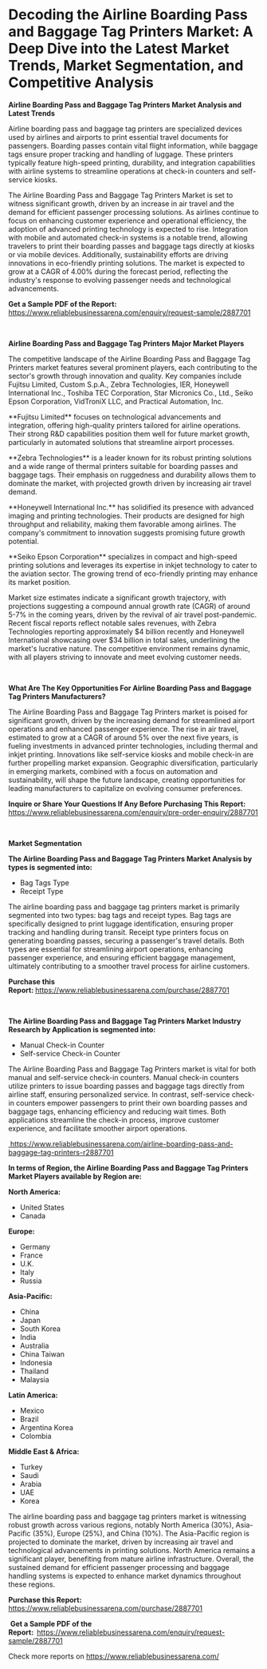 <p><h1>Decoding the Airline Boarding Pass and Baggage Tag Printers Market: A Deep Dive into the Latest Market Trends, Market Segmentation, and Competitive Analysis</h1></p><p><strong>Airline Boarding Pass and Baggage Tag Printers Market Analysis and Latest Trends</strong></p>
<p><p>Airline boarding pass and baggage tag printers are specialized devices used by airlines and airports to print essential travel documents for passengers. Boarding passes contain vital flight information, while baggage tags ensure proper tracking and handling of luggage. These printers typically feature high-speed printing, durability, and integration capabilities with airline systems to streamline operations at check-in counters and self-service kiosks.</p><p>The Airline Boarding Pass and Baggage Tag Printers Market is set to witness significant growth, driven by an increase in air travel and the demand for efficient passenger processing solutions. As airlines continue to focus on enhancing customer experience and operational efficiency, the adoption of advanced printing technology is expected to rise. Integration with mobile and automated check-in systems is a notable trend, allowing travelers to print their boarding passes and baggage tags directly at kiosks or via mobile devices. Additionally, sustainability efforts are driving innovations in eco-friendly printing solutions. The market is expected to grow at a CAGR of 4.00% during the forecast period, reflecting the industry's response to evolving passenger needs and technological advancements.</p></p>
<p><strong>Get a Sample PDF of the Report:&nbsp;</strong> <a href="https://www.reliablebusinessarena.com/enquiry/request-sample/2887701?utm_campaign=2187&utm_medium=2&utm_source=Github&utm_content=ia&utm_term=14032025&utm_id=airline-boarding-pass-and-baggage-tag-printers">https://www.reliablebusinessarena.com/enquiry/request-sample/2887701</a></p>
<p>&nbsp;</p>
<p><strong>Airline Boarding Pass and Baggage Tag Printers Major Market Players</strong></p>
<p><p>The competitive landscape of the Airline Boarding Pass and Baggage Tag Printers market features several prominent players, each contributing to the sector's growth through innovation and quality. Key companies include Fujitsu Limited, Custom S.p.A., Zebra Technologies, IER, Honeywell International Inc., Toshiba TEC Corporation, Star Micronics Co., Ltd., Seiko Epson Corporation, VidTroniX LLC, and Practical Automation, Inc.</p><p>**Fujitsu Limited** focuses on technological advancements and integration, offering high-quality printers tailored for airline operations. Their strong R&D capabilities position them well for future market growth, particularly in automated solutions that streamline airport processes.</p><p>**Zebra Technologies** is a leader known for its robust printing solutions and a wide range of thermal printers suitable for boarding passes and baggage tags. Their emphasis on ruggedness and durability allows them to dominate the market, with projected growth driven by increasing air travel demand.</p><p>**Honeywell International Inc.** has solidified its presence with advanced imaging and printing technologies. Their products are designed for high throughput and reliability, making them favorable among airlines. The company's commitment to innovation suggests promising future growth potential.</p><p>**Seiko Epson Corporation** specializes in compact and high-speed printing solutions and leverages its expertise in inkjet technology to cater to the aviation sector. The growing trend of eco-friendly printing may enhance its market position.</p><p>Market size estimates indicate a significant growth trajectory, with projections suggesting a compound annual growth rate (CAGR) of around 5-7% in the coming years, driven by the revival of air travel post-pandemic. Recent fiscal reports reflect notable sales revenues, with Zebra Technologies reporting approximately $4 billion recently and Honeywell International showcasing over $34 billion in total sales, underlining the market's lucrative nature. The competitive environment remains dynamic, with all players striving to innovate and meet evolving customer needs.</p></p>
<p>&nbsp;</p>
<p><strong>What Are The Key Opportunities For Airline Boarding Pass and Baggage Tag Printers Manufacturers?</strong></p>
<p><p>The Airline Boarding Pass and Baggage Tag Printers market is poised for significant growth, driven by the increasing demand for streamlined airport operations and enhanced passenger experience. The rise in air travel, estimated to grow at a CAGR of around 5% over the next five years, is fueling investments in advanced printer technologies, including thermal and inkjet printing. Innovations like self-service kiosks and mobile check-in are further propelling market expansion. Geographic diversification, particularly in emerging markets, combined with a focus on automation and sustainability, will shape the future landscape, creating opportunities for leading manufacturers to capitalize on evolving consumer preferences.</p></p>
<p><strong>Inquire or Share Your Questions If Any Before Purchasing This Report:</strong> <a href="https://www.reliablebusinessarena.com/enquiry/pre-order-enquiry/2887701?utm_campaign=2187&utm_medium=2&utm_source=Github&utm_content=ia&utm_term=14032025&utm_id=airline-boarding-pass-and-baggage-tag-printers">https://www.reliablebusinessarena.com/enquiry/pre-order-enquiry/2887701</a></p>
<p>&nbsp;</p>
<p><strong>Market Segmentation</strong></p>
<p><strong>The Airline Boarding Pass and Baggage Tag Printers Market Analysis by types is segmented into:</strong></p>
<p><ul><li>Bag Tags Type</li><li>Receipt Type</li></ul></p>
<p><p>The airline boarding pass and baggage tag printers market is primarily segmented into two types: bag tags and receipt types. Bag tags are specifically designed to print luggage identification, ensuring proper tracking and handling during transit. Receipt type printers focus on generating boarding passes, securing a passenger's travel details. Both types are essential for streamlining airport operations, enhancing passenger experience, and ensuring efficient baggage management, ultimately contributing to a smoother travel process for airline customers.</p></p>
<p><strong>Purchase this Report:&nbsp;</strong><a href="https://www.reliablebusinessarena.com/purchase/2887701?utm_campaign=2187&utm_medium=2&utm_source=Github&utm_content=ia&utm_term=14032025&utm_id=airline-boarding-pass-and-baggage-tag-printers">https://www.reliablebusinessarena.com/purchase/2887701</a></p>
<p>&nbsp;</p>
<p><strong>The Airline Boarding Pass and Baggage Tag Printers Market Industry Research by Application is segmented into:</strong></p>
<p><ul><li>Manual Check-in Counter</li><li>Self-service Check-in Counter</li></ul></p>
<p><p>The Airline Boarding Pass and Baggage Tag Printers market is vital for both manual and self-service check-in counters. Manual check-in counters utilize printers to issue boarding passes and baggage tags directly from airline staff, ensuring personalized service. In contrast, self-service check-in counters empower passengers to print their own boarding passes and baggage tags, enhancing efficiency and reducing wait times. Both applications streamline the check-in process, improve customer experience, and facilitate smoother airport operations.</p></p>
<p><a href="https://www.reliablebusinessarena.com/airline-boarding-pass-and-baggage-tag-printers-r2887701?utm_campaign=2187&utm_medium=2&utm_source=Github&utm_content=ia&utm_term=14032025&utm_id=airline-boarding-pass-and-baggage-tag-printers">&nbsp;https://www.reliablebusinessarena.com/airline-boarding-pass-and-baggage-tag-printers-r2887701</a></p>
<p><strong>In terms of Region, the Airline Boarding Pass and Baggage Tag Printers Market Players available by Region are:</strong></p>
<p>
    <p> <strong> North America: </strong>
        <ul>
            <li>United States</li>
            <li>Canada</li>
        </ul>
        </p> 
    <p> <strong> Europe: </strong>
        <ul>
            <li>Germany</li>
            <li>France</li>
            <li>U.K.</li>
            <li>Italy</li>
            <li>Russia</li>
        </ul>
        </p> 
    <p> <strong> Asia-Pacific: </strong>
        <ul>
            <li>China</li>
            <li>Japan</li>
            <li>South Korea</li>
            <li>India</li>
            <li>Australia</li>
            <li>China Taiwan</li>
            <li>Indonesia</li>
            <li>Thailand</li>
            <li>Malaysia</li>
        </ul>
        </p> 
    <p> <strong> Latin America: </strong>
        <ul>
            <li>Mexico</li>
            <li>Brazil</li>
            <li>Argentina Korea</li>
            <li>Colombia</li>
        </ul>
        </p> 
    <p> <strong> Middle East & Africa: </strong>
        <ul>
            <li>Turkey</li>
            <li>Saudi</li>
            <li>Arabia</li>
            <li>UAE</li>
            <li>Korea</li>
        </ul>
    </p>
    </p>
<p><p>The airline boarding pass and baggage tag printers market is witnessing robust growth across various regions, notably North America (30%), Asia-Pacific (35%), Europe (25%), and China (10%). The Asia-Pacific region is projected to dominate the market, driven by increasing air travel and technological advancements in printing solutions. North America remains a significant player, benefiting from mature airline infrastructure. Overall, the sustained demand for efficient passenger processing and baggage handling systems is expected to enhance market dynamics throughout these regions.</p></p>
<p><strong>Purchase this Report: </strong><a href="https://www.reliablebusinessarena.com/purchase/2887701?utm_campaign=2187&utm_medium=2&utm_source=Github&utm_content=ia&utm_term=14032025&utm_id=airline-boarding-pass-and-baggage-tag-printers">https://www.reliablebusinessarena.com/purchase/2887701</a></p>
<p>&nbsp;<strong>Get a Sample PDF of the Report:&nbsp;&nbsp;</strong><a href="https://www.reliablebusinessarena.com/enquiry/request-sample/2887701?utm_campaign=2187&utm_medium=2&utm_source=Github&utm_content=ia&utm_term=14032025&utm_id=airline-boarding-pass-and-baggage-tag-printers">https://www.reliablebusinessarena.com/enquiry/request-sample/2887701</a></p>
<p><strong></strong></p>
<p>Check more reports on <a href="https://www.reliablebusinessarena.com/?utm_campaign=2187&utm_medium=2&utm_source=Github&utm_content=ia&utm_term=14032025&utm_id=airline-boarding-pass-and-baggage-tag-printers">https://www.reliablebusinessarena.com/</a></p>